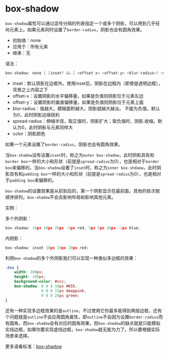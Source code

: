 box-shadow
=======


`box-shadow`属性可以通过逗号分隔的列表指定一个或多个阴影，可以用到几乎任何元素上。如果元素同时设置了`border-radius`，阴影也会有圆角效果。

 - 初始值：none
 - 应用于：所有元素
 - 继承：无

语法：

```c
box-shadow: none | [inset? && [ <offset-x> <offset-y> <blur-radius>? <spread-radius>? <color>? ] ]#
```

 - inset：默认阴影在边框外。使用inset后，阴影在边框内（即使是透明边框），背景之上内容之下
 - offset-x：设置阴影的水平偏移量，如果是负值则阴影位于元素左边
 - offset-y：设置阴影的垂直偏移量，如果是负值则阴影位于元素上面
 - blur-radius：值越大，模糊面积越大，阴影就越大越淡。 不能为负值。默认为0，此时阴影边缘锐利
 - spread-radius：伸缩半径，取正值时，阴影扩大；取负值时，阴影.收缩。默认为0，此时阴影与元素同样大
 - color：阴影颜色

如果一个元素设置了`border-radius`，阴影也会有圆角效果。

当`box-shadow`没有设置`inset`时，称之为`outer box-shadow`，此时阴影具有和`border box`一样的大小和形状（前提是`spread-radius`为0），也是相对于`border box`来偏移的。当`box-shadow`设置了`inset`时，称之为`inner box-shdaow`，此时阴影具有和`padding box`一样的大小和形状（前提是`spread-radius`为0），也是相对于`padding box`来偏移的。

`box-shadow`的设置效果是从前到后的，第一个阴影显示在最前面，其他的依次按顺序排列。`box-shadow`不会去影响布局和影响其他元素。

实例：

多个外阴影：

```c
box-shadow: 10px 10px 20px -5px red, 5px 5px 20px -2px blue;
```

内阴影：

```c
box-shadow: inset 10px 10px 20px red;
```

利用`box-shadow`的多个外阴影我们可以实现一种类似多边框的效果：

```css
.box {
    width: 100px;
    height: 100px;
    background-color: #ccc;
    box-shadow: 0 0 0 10px #655,
                0 0 0 15px deeppink,
                0 0 0 20px green;
}
```

还有一种实现多边框效果的是`outline`，不过使用它你最多能得到两层边框，还有个问题就是`outline`不会应用圆角属性，即`outline`不会因为设置`border-radius`而有圆角，而`box-shadow`会有对应的圆角效果。但`box-shadow`的缺点就是只能模拟实线边框，如果你要实现虚线边框，`box-shadow`就无能为力了。所以要根据实际场景来选择。

更多请看标准：[box-shadow](http://www.w3.org/TR/css3-background/#the-box-shadow)

